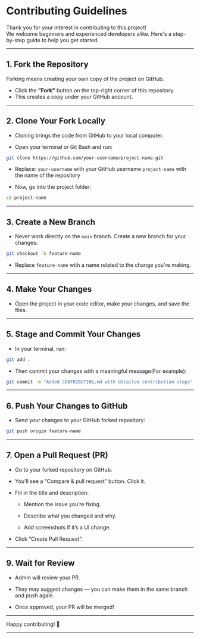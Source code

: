 # Contributing Guidelines

Thank you for your interest in contributing to this project!  
We welcome beginners and experienced developers alike. Here's a step-by-step guide to help you get started.

---

## 1. Fork the Repository

Forking means creating your own copy of the project on GitHub.

- Click the **"Fork"** button on the top-right corner of this repository.
- This creates a copy under your GitHub account.

---

## 2. Clone Your Fork Locally

- Cloning brings the code from GitHub to your local computer.

- Open your terminal or Git Bash and run:

```bash
git clone https://github.com/your-username/project-name.git
```
- Replace:
`your-username` with your GitHub username
`project-name` with the name of the repository

- Now, go into the project folder:
```bash
cd project-name
```
---

## 3. Create a New Branch

- Never work directly on the `main` branch. Create a new branch for your changes:
```bash
git checkout -b feature-name
```
- Replace `feature-name` with a name related to the change you're making.

---

## 4. Make Your Changes

- Open the project in your code editor, make your changes, and save the files.

---
## 5. Stage and Commit Your Changes

- In your terminal, run:
```bash
git add .
```
- Then commit your changes with a meaningful message(For example):
```bash
git commit -m "Added CONTRIBUTING.md with detailed contribution steps"
```
---

## 6. Push Your Changes to GitHub

- Send your changes to your GitHub forked repository:
```bash
git push origin feature-name
```
---

## 7. Open a Pull Request (PR)

- Go to your forked repository on GitHub.

- You’ll see a “Compare & pull request” button. Click it.

- Fill in the title and description:

    - Mention the issue you’re fixing.

    - Describe what you changed and why.

    - Add screenshots if it’s a UI change.

- Click “Create Pull Request”.

---

## 9. Wait for Review

- Admin will review your PR.

- They may suggest changes — you can make them in the same branch and push again.

- Once approved, your PR will be merged! 

---

Happy contributing! 🚀

---